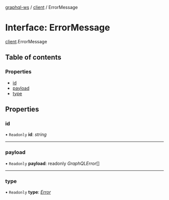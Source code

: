 [graphql-ws](../README.md) / [client](../modules/client.md) / ErrorMessage

# Interface: ErrorMessage

[client](../modules/client.md).ErrorMessage

## Table of contents

### Properties

- [id](client.errormessage.md#id)
- [payload](client.errormessage.md#payload)
- [type](client.errormessage.md#type)

## Properties

### id

• `Readonly` **id**: *string*

___

### payload

• `Readonly` **payload**: readonly *GraphQLError*[]

___

### type

• `Readonly` **type**: [*Error*](../enums/message.messagetype.md#error)
